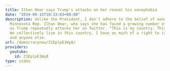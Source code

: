 ```yaml
---
title: Ilhan Omar says Trump's attacks on her reveal his xenophobia
date: "2019-09-15T10:33:03+08:00"
description: Unlike the President, I don't adhere to the belief of xenophobia," says
  Minnesota Rep. Ilhan Omar, who says she has faced a growing number of death threats
  as Trump repeatedly attacks her on Twitter. "This is my country. This is our America.
  We collectively live in this country. I have as much of a right to it as he does
  and anyone else.
url: /democracynow/Z1EplpE1Wy8/
providers:
  youtube:
    id: Z1EplpE1Wy8
type: video
---
```

